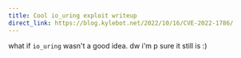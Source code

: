 ```yaml
---
title: Cool io_uring exploit writeup
direct_link: https://blog.kylebot.net/2022/10/16/CVE-2022-1786/
---
```


what if `io_uring` wasn't a good idea. dw i'm p sure it still is :)
